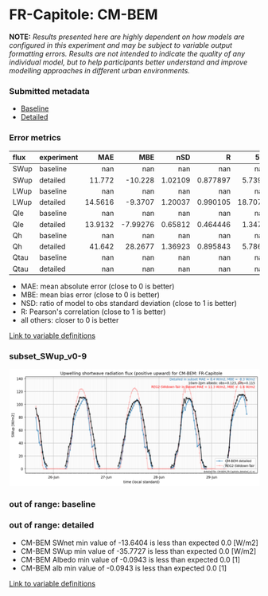 # FR-Capitole: CM-BEM

**NOTE:** *Results presented here are highly dependent on how models are configured in this experiment and may be subject to variable output formatting errors. Results are not intended to indicate the quality of any individual model, but to help participants better understand and improve modelling approaches in different urban environments.*

### Submitted metadata

- [Baseline](CM-BEM_FR-Capitole_baseline_attrs.md)
- [Detailed](CM-BEM_FR-Capitole_detailed_attrs.md)

### Error metrics

| flux   | experiment   |      MAE |       MBE |       nSD |          R |      5th |      95th |     RMSE |      cRMSE |      AMBE |       1-nSD |          1-R |   nSkewness |   nKurtosis |    Overlap |
|:-------|:-------------|---------:|----------:|----------:|-----------:|---------:|----------:|---------:|-----------:|----------:|------------:|-------------:|------------:|------------:|-----------:|
| SWup   | baseline     | nan      | nan       | nan       | nan        | nan      | nan       | nan      | nan        | nan       | nan         | nan          | nan         |  nan        | nan        |
| SWup   | detailed     |  11.772  | -10.228   |   1.02109 |   0.877897 |   5.7396 |   5.49433 |  19.6053 |   0.499802 |  10.228   |   0.0210936 |   0.122103   |   0.310842  |    0.442889 |   0.22501  |
| LWup   | baseline     | nan      | nan       | nan       | nan        | nan      | nan       | nan      | nan        | nan       | nan         | nan          | nan         |  nan        | nan        |
| LWup   | detailed     |  14.5616 |  -9.3707  |   1.20037 |   0.990105 |  18.7079 |  18.9324  |  16.2711 |   0.252789 |   9.3707  |   0.200366  |   0.00989523 |   0.292681  |    2.53045  |   0.1652   |
| Qle    | baseline     | nan      | nan       | nan       | nan        | nan      | nan       | nan      | nan        | nan       | nan         | nan          | nan         |  nan        | nan        |
| Qle    | detailed     |  13.9132 |  -7.99276 |   0.65812 |   0.464446 |   1.3474 |  22.0967  |  20.3544 |   0.906532 |   7.99276 |   0.341881  |   0.535554   |   1.97894   |   12.0376   |   0.293854 |
| Qh     | baseline     | nan      | nan       | nan       | nan        | nan      | nan       | nan      | nan        | nan       | nan         | nan          | nan         |  nan        | nan        |
| Qh     | detailed     |  41.642  |  28.2677  |   1.36923 |   0.895843 |   5.7864 | 104.321   |  60.3916 |   0.649276 |  28.2677  |   0.36923   |   0.104157   |   0.0186132 |    0.159042 |   0.121884 |
| Qtau   | baseline     | nan      | nan       | nan       | nan        | nan      | nan       | nan      | nan        | nan       | nan         | nan          | nan         |  nan        | nan        |
| Qtau   | detailed     | nan      | nan       | nan       | nan        | nan      | nan       | nan      | nan        | nan       | nan         | nan          | nan         |  nan        | nan        |

 - MAE: mean absolute error (close to 0 is better)
 - MBE: mean bias error (close to 0 is better)
 - NSD: ratio of model to obs standard deviation (close to 1 is better)
 - R: Pearson's correlation (close to 1 is better)
 - all others: closer to 0 is better

[Link to variable definitions](../modelattrs/variable_definitions.md)

### <a name="subset_swup_v0-9"></a>subset_SWup_v0-9
[![CM-BEM_FR-Capitole_subset_SWup_v0-9.png](CM-BEM_FR-Capitole_subset_SWup_v0-9.png)](CM-BEM_FR-Capitole_subset_SWup_v0-9.png)

### out of range: baseline


### out of range: detailed

 - CM-BEM SWnet min value of -13.6404 is less than expected 0.0 [W/m2]
 - CM-BEM SWup min value of -35.7727 is less than expected 0.0 [W/m2]
 - CM-BEM Albedo min value of -0.0943 is less than expected 0.0 [1]
 - CM-BEM alb min value of -0.0943 is less than expected 0.0 [1]


[Link to variable definitions](../modelattrs/variable_definitions.md)

